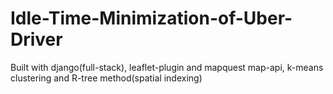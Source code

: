# Idle-Time-Minimization-of-Uber-Driver
Built with django(full-stack), leaflet-plugin and mapquest map-api, k-means clustering and R-tree method(spatial indexing)

